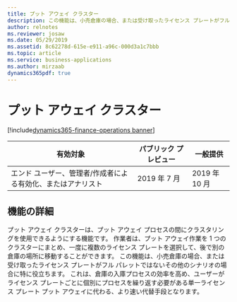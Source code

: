 ```yaml
---
title: プット アウェイ クラスター
description: この機能は、小売倉庫の場合、または受け取ったライセンス プレートがフル パレットではないその他のシナリオの場合に特に役立ちます。 倉庫の入庫プロセスの効率を高めます。
author: relnotes
ms.reviewer: josaw
ms.date: 05/29/2019
ms.assetid: 8c62278d-615e-e911-a96c-000d3a1c7bbb
ms.topic: article
ms.service: business-applications
ms.author: mirzaab
dynamics365pdf: true
---
```

# <a name="put-away-clusters"></a>プット アウェイ クラスター
[!include[dynamics365-finance-operations banner](../includes/dynamics365-finance-operations.md)]

| 有効対象    |  パブリック プレビュー | 一般提供 | 
| ---------- | ---------- |---------- |
|エンド ユーザー、管理者/作成者による有効化、またはアナリスト|2019 年 7 月| 2019 年 10 月|






## <a name="feature-details"></a>機能の詳細
<!--feature detail start -->
 プット アウェイ クラスターは、プット アウェイ プロセスの間にクラスタリングを使用できるようにする機能です。 作業者は、プット アウェイ作業を 1 つのクラスターにまとめ、一度に複数のライセンス プレートを選択して、後で別の倉庫の場所に移動することができます。 この機能は、小売倉庫の場合、または受け取ったライセンス プレートがフル パレットではないその他のシナリオの場合に特に役立ちます。 これは、倉庫の入庫プロセスの効率を高め、ユーザーがライセンス プレートごとに個別にプロセスを繰り返す必要がある単一ライセンス プレート プット アウェイに代わる、より速い代替手段となります。
<!--feature detail end -->










